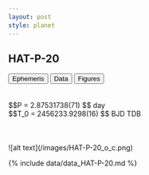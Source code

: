 ```yaml
---
layout: post
style: planet
---
```

<script src="../js/planets.js"></script>

## HAT-P-20

<!-- Tab links -->
<div class="tab">
<button class="tablinks" onclick="openCity(event, 'Ephemeris')">Ephemeris</button>
<button class="tablinks" onclick="openCity(event, 'Data')">Data</button>
<button class="tablinks" onclick="openCity(event, 'Figures')">Figures</button>
</div>

<!-- Tab content -->
<div id="Ephemeris" class="tabcontent" markdown="1">
<br/><br/>
$$P = 2.87531738(71) $$ day <br/>
$$T_0 = 2456233.9298(16) $$ BJD TDB
<br/><br/>
<br/><br/>
![alt text](/images/HAT-P-20_o_c.png)
</div>


<div id="Data" class="tabcontent" markdown="1">

{% include data/data_HAT-P-20.md %}

</div>

